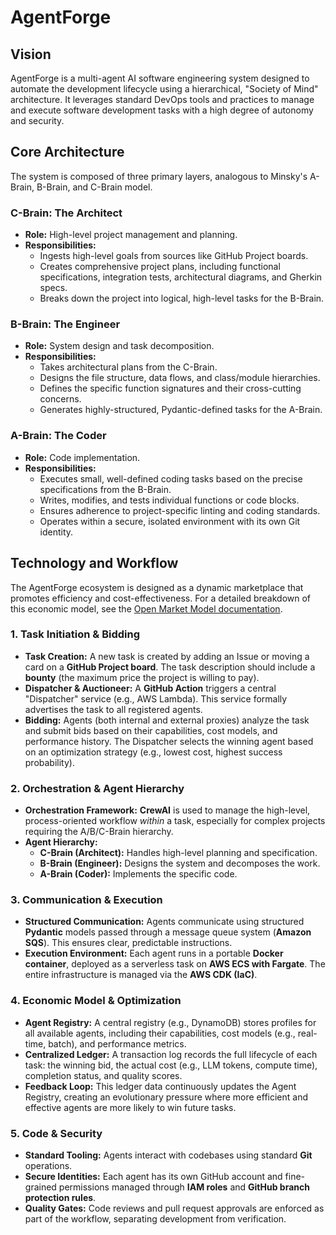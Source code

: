# AgentForge

## Vision

AgentForge is a multi-agent AI software engineering system designed to automate the development lifecycle using a hierarchical, "Society of Mind" architecture. It leverages standard DevOps tools and practices to manage and execute software development tasks with a high degree of autonomy and security.

## Core Architecture

The system is composed of three primary layers, analogous to Minsky's A-Brain, B-Brain, and C-Brain model.

### C-Brain: The Architect
- **Role:** High-level project management and planning.
- **Responsibilities:**
    - Ingests high-level goals from sources like GitHub Project boards.
    - Creates comprehensive project plans, including functional specifications, integration tests, architectural diagrams, and Gherkin specs.
    - Breaks down the project into logical, high-level tasks for the B-Brain.

### B-Brain: The Engineer
- **Role:** System design and task decomposition.
- **Responsibilities:**
    - Takes architectural plans from the C-Brain.
    - Designs the file structure, data flows, and class/module hierarchies.
    - Defines the specific function signatures and their cross-cutting concerns.
    - Generates highly-structured, Pydantic-defined tasks for the A-Brain.

### A-Brain: The Coder
- **Role:** Code implementation.
- **Responsibilities:**
    - Executes small, well-defined coding tasks based on the precise specifications from the B-Brain.
    - Writes, modifies, and tests individual functions or code blocks.
    - Ensures adherence to project-specific linting and coding standards.
    - Operates within a secure, isolated environment with its own Git identity.

## Technology and Workflow

The AgentForge ecosystem is designed as a dynamic marketplace that promotes efficiency and cost-effectiveness. For a detailed breakdown of this economic model, see the [Open Market Model documentation](./docs/open-market.md).

### 1. Task Initiation & Bidding
- **Task Creation:** A new task is created by adding an Issue or moving a card on a **GitHub Project board**. The task description should include a **bounty** (the maximum price the project is willing to pay).
- **Dispatcher & Auctioneer:** A **GitHub Action** triggers a central "Dispatcher" service (e.g., AWS Lambda). This service formally advertises the task to all registered agents.
- **Bidding:** Agents (both internal and external proxies) analyze the task and submit bids based on their capabilities, cost models, and performance history. The Dispatcher selects the winning agent based on an optimization strategy (e.g., lowest cost, highest success probability).

### 2. Orchestration & Agent Hierarchy
- **Orchestration Framework:** **CrewAI** is used to manage the high-level, process-oriented workflow *within* a task, especially for complex projects requiring the A/B/C-Brain hierarchy.
- **Agent Hierarchy:**
    - **C-Brain (Architect):** Handles high-level planning and specification.
    - **B-Brain (Engineer):** Designs the system and decomposes the work.
    - **A-Brain (Coder):** Implements the specific code.

### 3. Communication & Execution
- **Structured Communication:** Agents communicate using structured **Pydantic** models passed through a message queue system (**Amazon SQS**). This ensures clear, predictable instructions.
- **Execution Environment:** Each agent runs in a portable **Docker container**, deployed as a serverless task on **AWS ECS with Fargate**. The entire infrastructure is managed via the **AWS CDK (IaC)**.

### 4. Economic Model & Optimization
- **Agent Registry:** A central registry (e.g., DynamoDB) stores profiles for all available agents, including their capabilities, cost models (e.g., real-time, batch), and performance metrics.
- **Centralized Ledger:** A transaction log records the full lifecycle of each task: the winning bid, the actual cost (e.g., LLM tokens, compute time), completion status, and quality scores.
- **Feedback Loop:** This ledger data continuously updates the Agent Registry, creating an evolutionary pressure where more efficient and effective agents are more likely to win future tasks.

### 5. Code & Security
- **Standard Tooling:** Agents interact with codebases using standard **Git** operations.
- **Secure Identities:** Each agent has its own GitHub account and fine-grained permissions managed through **IAM roles** and **GitHub branch protection rules**.
- **Quality Gates:** Code reviews and pull request approvals are enforced as part of the workflow, separating development from verification.
